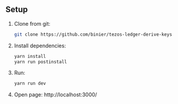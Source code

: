 ## Setup
1. Clone from git:
    ```bash
    git clone https://github.com/binier/tezos-ledger-derive-keys
    ```

1. Install dependencies:
    ```bash
    yarn install
    yarn run postinstall
    ```

1. Run:
    ```bash
    yarn run dev
    ```

1. Open page: http://localhost:3000/
